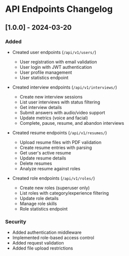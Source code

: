 # API Endpoints Changelog

## [1.0.0] - 2024-03-20

### Added
- Created user endpoints (`/api/v1/users/`)
  - User registration with email validation
  - User login with JWT authentication
  - User profile management
  - User statistics endpoint

- Created interview endpoints (`/api/v1/interviews/`)
  - Create new interview sessions
  - List user interviews with status filtering
  - Get interview details
  - Submit answers with audio/video support
  - Update metrics (voice and facial)
  - Complete, pause, resume, and abandon interviews

- Created resume endpoints (`/api/v1/resumes/`)
  - Upload resume files with PDF validation
  - Create resume entries with parsing
  - Get user's active resume
  - Update resume details
  - Delete resumes
  - Analyze resume against roles

- Created role endpoints (`/api/v1/roles/`)
  - Create new roles (superuser only)
  - List roles with category/experience filtering
  - Update role details
  - Manage role skills
  - Role statistics endpoint

### Security
- Added authentication middleware
- Implemented role-based access control
- Added request validation
- Added file upload restrictions 